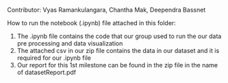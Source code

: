 Contributor: Vyas Ramankulangara, Chantha Mak, Deependra Bassnet

How to run the notebook (.ipynb) file attached in this folder:

1. The .ipynb file contains the code that our group used to run the our data pre processing and data visualization
2. The attached csv in our zip file contains the data in our dataset and it is required for our .ipynb file
3. Our report for this 1st milestone can be found in the zip file in the name of datasetReport.pdf